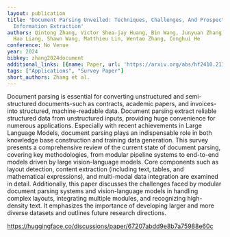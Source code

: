 ```yaml
---
layout: publication
title: 'Document Parsing Unveiled: Techniques, Challenges, And Prospects For Structured
  Information Extraction'
authors: Qintong Zhang, Victor Shea-jay Huang, Bin Wang, Junyuan Zhang, Zhengren Wang,
  Hao Liang, Shawn Wang, Matthieu Lin, Wentao Zhang, Conghui He
conference: No Venue
year: 2024
bibkey: zhang2024document
additional_links: [{name: Paper, url: 'https://arxiv.org/abs/hf2410.21169'}]
tags: ["Applications", "Survey Paper"]
short_authors: Zhang et al.
---
```

Document parsing is essential for converting unstructured and semi-structured documents-such as contracts, academic papers, and invoices-into structured, machine-readable data. Document parsing extract reliable structured data from unstructured inputs, providing huge convenience for numerous applications. Especially with recent achievements in Large Language Models, document parsing plays an indispensable role in both knowledge base construction and training data generation. This survey presents a comprehensive review of the current state of document parsing, covering key methodologies, from modular pipeline systems to end-to-end models driven by large vision-language models. Core components such as layout detection, content extraction (including text, tables, and mathematical expressions), and multi-modal data integration are examined in detail. Additionally, this paper discusses the challenges faced by modular document parsing systems and vision-language models in handling complex layouts, integrating multiple modules, and recognizing high-density text. It emphasizes the importance of developing larger and more diverse datasets and outlines future research directions.

https://huggingface.co/discussions/paper/67207abdd9e8b7a75988e60c